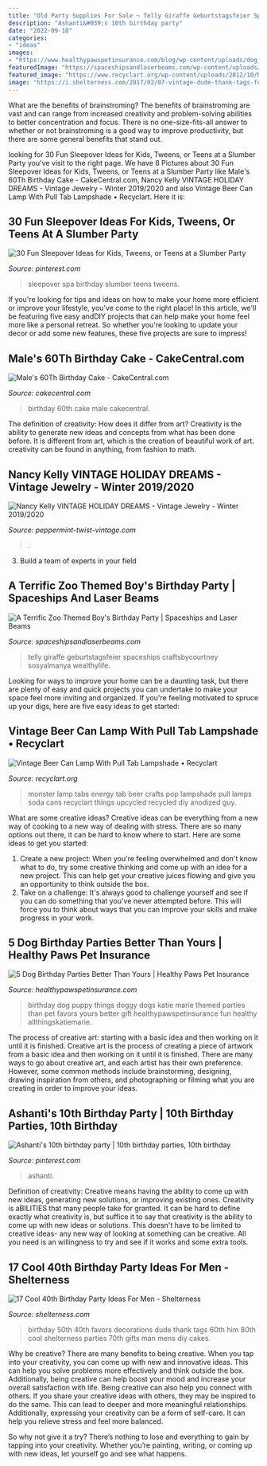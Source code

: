 ```yaml
---
title: "Old Party Supplies For Sale ~ Telly Giraffe Geburtstagsfeier Spaceships Craftsbycourtney Sosyalmanya Wealthylife"
description: "Ashanti&#039;s 10th birthday party"
date: "2022-09-18"
categories:
- "ideas"
images:
- "https://www.healthypawspetinsurance.com/blog/wp-content/uploads/dog_birthday_party7.jpg"
featuredImage: "https://spaceshipsandlaserbeams.com/wp-content/uploads/2015/09/zoo-themed-birthday-party-ideas.jpg"
featured_image: "https://www.recyclart.org/wp-content/uploads/2012/10/Monster-Lamp-3-600x800.jpg"
image: "https://i.shelterness.com/2017/02/07-vintage-dude-thank-tags-for-party-favors.jpg"
---
```



What are the benefits of brainstroming?
The benefits of brainstroming are vast and can range from increased creativity and problem-solving abilities to better concentration and focus. There is no one-size-fits-all answer to whether or not brainstroming is a good way to improve productivity, but there are some general benefits that stand out.

	

		
looking for 30 Fun Sleepover Ideas for Kids, Tweens, or Teens at a Slumber Party you've visit to the right page. We have 8 Pictures about 30 Fun Sleepover Ideas for Kids, Tweens, or Teens at a Slumber Party like Male&#039;s 60Th Birthday Cake - CakeCentral.com, Nancy Kelly VINTAGE HOLIDAY DREAMS - Vintage Jewelry - Winter 2019/2020 and also Vintage Beer Can Lamp With Pull Tab Lampshade • Recyclart. Here it is:
		
    
## 30 Fun Sleepover Ideas For Kids, Tweens, Or Teens At A Slumber Party

<img loading=lazy src="https://i.pinimg.com/736x/ed/d3/3c/edd33c2e8b18471dfad245a04fa7289f.jpg" onerror="this.onerror=null;this.src='https://tse4.mm.bing.net/th?id=OIP.B-g73EosOdq1FXd9QJweBwHaJ3&amp;pid=15.1';" alt="30 Fun Sleepover Ideas for Kids, Tweens, or Teens at a Slumber Party">

_Source: pinterest.com_

>sleepover spa birthday slumber teens tweens. 

	

If you're looking for tips and ideas on how to make your home more efficient or improve your lifestyle, you've come to the right place! In this article, we'll be featuring five easy andDIY projects that can help make your home feel more like a personal retreat. So whether you're looking to update your decor or add some new features, these five projects are sure to impress!

    
## Male&#039;s 60Th Birthday Cake - CakeCentral.com

<img loading=lazy src="https://cdn001.cakecentral.com/gallery/2015/03/900_836942m3dc_males-60th-birthday-cake.jpg" onerror="this.onerror=null;this.src='https://tse2.mm.bing.net/th?id=OIP.CqXc5BZgMGdtFVBg2xWezgHaJ4&amp;pid=15.1';" alt="Male&#039;s 60Th Birthday Cake - CakeCentral.com">

_Source: cakecentral.com_

>birthday 60th cake male cakecentral. 

	

The definition of creativity: How does it differ from art?
Creativity is the ability to generate new ideas and concepts from what has been done before. It is different from art, which is the creation of beautiful work of art. creativity can be found in anything, from fashion to math.

    
## Nancy Kelly VINTAGE HOLIDAY DREAMS - Vintage Jewelry - Winter 2019/2020

<img loading=lazy src="http://cdn.shopify.com/s/files/1/0042/0669/0350/articles/Xmastree_1024x.jpg?v=1604287717" onerror="this.onerror=null;this.src='https://tse2.mm.bing.net/th?id=OIP.nUeDRKlxP2HFTmBPKzBXCAHaGi&amp;pid=15.1';" alt="Nancy Kelly VINTAGE HOLIDAY DREAMS - Vintage Jewelry - Winter 2019/2020">

_Source: peppermint-twist-vintage.com_

>. 

	

3. Build a team of experts in your field 

    
## A Terrific Zoo Themed Boy&#039;s Birthday Party | Spaceships And Laser Beams

<img loading=lazy src="https://spaceshipsandlaserbeams.com/wp-content/uploads/2015/09/zoo-themed-birthday-party-ideas.jpg" onerror="this.onerror=null;this.src='https://tse3.mm.bing.net/th?id=OIP.YhawtnhbN2nDdQTBzZop0QHaLH&amp;pid=15.1';" alt="A Terrific Zoo Themed Boy&#039;s Birthday Party | Spaceships and Laser Beams">

_Source: spaceshipsandlaserbeams.com_

>telly giraffe geburtstagsfeier spaceships craftsbycourtney sosyalmanya wealthylife. 

	

Looking for ways to improve your home can be a daunting task, but there are plenty of easy and quick projects you can undertake to make your space feel more inviting and organized. If you're feeling motivated to spruce up your digs, here are five easy ideas to get started: 

    
## Vintage Beer Can Lamp With Pull Tab Lampshade • Recyclart

<img loading=lazy src="https://www.recyclart.org/wp-content/uploads/2012/10/Monster-Lamp-3-600x800.jpg" onerror="this.onerror=null;this.src='https://tse1.mm.bing.net/th?id=OIP.P-dYohWh-PETSNHkIxE3zgHaJ4&amp;pid=15.1';" alt="Vintage Beer Can Lamp With Pull Tab Lampshade • Recyclart">

_Source: recyclart.org_

>monster lamp tabs energy tab beer crafts pop lampshade pull lamps soda cans recyclart things upcycled recycled diy anodized guy. 

	

What are some creative ideas?
Creative ideas can be everything from a new way of cooking to a new way of dealing with stress. There are so many options out there, it can be hard to know where to start. Here are some ideas to get you started: 
1. Create a new project: When you're feeling overwhelmed and don't know what to do, try some creative thinking and come up with an idea for a new project. This can help get your creative juices flowing and give you an opportunity to think outside the box.
2. Take on a challenge: It's always good to challenge yourself and see if you can do something that you've never attempted before. This will force you to think about ways that you can improve your skills and make progress in your work. 

    
## 5 Dog Birthday Parties Better Than Yours | Healthy Paws Pet Insurance

<img loading=lazy src="https://www.healthypawspetinsurance.com/blog/wp-content/uploads/dog_birthday_party7.jpg" onerror="this.onerror=null;this.src='https://tse3.mm.bing.net/th?id=OIP.7sn3B01EZ7lhLNxNLUolFgHaLG&amp;pid=15.1';" alt="5 Dog Birthday Parties Better Than Yours | Healthy Paws Pet Insurance">

_Source: healthypawspetinsurance.com_

>birthday dog puppy things doggy dogs katie marie themed parties than pet favors yours better gift healthypawspetinsurance fun healthy allthingskatiemarie. 

	

The process of creative art: starting with a basic idea and then working on it until it is finished.
Creative art is the process of creating a piece of artwork from a basic idea and then working on it until it is finished. There are many ways to go about creative art, and each artist has their own preference. However, some common methods include brainstorming, designing, drawing inspiration from others, and photographing or filming what you are creating in order to improve your ideas.

    
## Ashanti&#039;s 10th Birthday Party | 10th Birthday Parties, 10th Birthday

<img loading=lazy src="https://i.pinimg.com/736x/dd/1b/7c/dd1b7c768604457fa2853e0f3d4e5aae.jpg" onerror="this.onerror=null;this.src='https://tse4.mm.bing.net/th?id=OIP.lqbaeeDwV7dBSWqosBA2mQHaPP&amp;pid=15.1';" alt="Ashanti&#039;s 10th birthday party | 10th birthday parties, 10th birthday">

_Source: pinterest.com_

>ashanti. 

	

Definition of creativity: Creative means having the ability to come up with new ideas, generating new solutions, or improving existing ones.
Creativity is aBILITIES that many people take for granted. It can be hard to define exactly what creativity is, but suffice it to say that creativity is the ability to come up with new ideas or solutions. This doesn't have to be limited to creative ideas- any new way of looking at something can be creative. All you need is an willingness to try and see if it works and some extra tools.

    
## 17 Cool 40th Birthday Party Ideas For Men - Shelterness

<img loading=lazy src="https://i.shelterness.com/2017/02/07-vintage-dude-thank-tags-for-party-favors.jpg" onerror="this.onerror=null;this.src='https://tse3.mm.bing.net/th?id=OIP.Ne2XOytjrLigGekK1BxSpwHaJ4&amp;pid=15.1';" alt="17 Cool 40th Birthday Party Ideas For Men - Shelterness">

_Source: shelterness.com_

>birthday 50th 40th favors decorations dude thank tags 60th him 80th cool shelterness parties 70th gifts man mens diy cakes. 

	

Why be creative?
There are many benefits to being creative. When you tap into your creativity, you can come up with new and innovative ideas. This can help you solve problems more effectively and think outside the box. Additionally, being creative can help boost your mood and increase your overall satisfaction with life.
Being creative can also help you connect with others. If you share your creative ideas with others, they may be inspired to do the same. This can lead to deeper and more meaningful relationships. Additionally, expressing your creativity can be a form of self-care. It can help you relieve stress and feel more balanced.

So why not give it a try? There’s nothing to lose and everything to gain by tapping into your creativity. Whether you’re painting, writing, or coming up with new ideas, let yourself go and see what happens.

